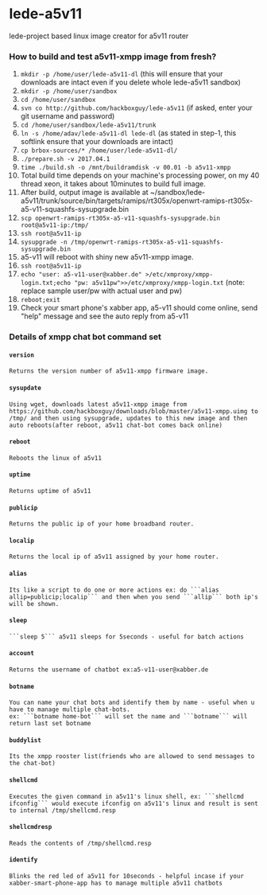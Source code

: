 # lede-a5v11
lede-project based linux image creator for a5v11 router

### How to build and test a5v11-xmpp image from fresh?
1. ```mkdir -p /home/user/lede-a5v11-dl``` (this will ensure that your downloads are intact even if you delete whole lede-a5v11 sandbox)
2. ```mkdir -p /home/user/sandbox```
3. ```cd /home/user/sandbox```
4. ```svn co http://github.com/hackboxguy/lede-a5v11```      (if asked, enter your git username and password)
5. ```cd /home/user/sandbox/lede-a5v11/trunk```
6. ```ln -s /home/adav/lede-a5v11-dl lede-dl```       (as stated in step-1, this softlink ensure that your downloads are intact)
8. ```cp brbox-sources/* /home/user/lede-a5v11-dl/```
7. ```./prepare.sh -v 2017.04.1```
8. ```time ./build.sh -o /mnt/buildramdisk -v 00.01 -b a5v11-xmpp```
9. Total build time depends on your machine's processing power, on my 40 thread xeon, it takes about 10minutes to build full image.
10. After build, output image is available at ~/sandbox/lede-a5v11/trunk/source/bin/targets/ramips/rt305x/openwrt-ramips-rt305x-a5-v11-squashfs-sysupgrade.bin
11. ```scp openwrt-ramips-rt305x-a5-v11-squashfs-sysupgrade.bin root@a5v11-ip:/tmp/```
12. ```ssh root@a5v11-ip```
13. ```sysupgrade -n /tmp/openwrt-ramips-rt305x-a5-v11-squashfs-sysupgrade.bin```
14. a5-v11 will reboot with shiny new a5v11-xmpp image.
15. ```ssh root@a5v11-ip```
16. ```echo "user: a5-v11-user@xabber.de" >/etc/xmproxy/xmpp-login.txt;echo "pw: a5v11pw">>/etc/xmproxy/xmpp-login.txt```	(note: replace sample user/pw with actual user and pw)
17. ```reboot;exit```
18. Check your smart phone's xabber app, a5-v11 should come online, send "help" message and see the auto reply from a5-v11

### Details of xmpp chat bot command set
#### ```version```
	Returns the version number of a5v11-xmpp firmware image.
#### ```sysupdate```
	Using wget, downloads latest a5v11-xmpp image from https://github.com/hackboxguy/downloads/blob/master/a5v11-xmpp.uimg to /tmp/ and then using sysupgrade, updates to this new image and then auto reboots(after reboot, a5v11 chat-bot comes back online)
#### ```reboot```
	Reboots the linux of a5v11
#### ```uptime```
	Returns uptime of a5v11
#### ```publicip```
	Returns the public ip of your home broadband router.
#### ```localip```
	Returns the local ip of a5v11 assigned by your home router.
#### ```alias```
	Its like a script to do one or more actions ex: do ```alias allip=publicip;localip``` and then when you send ```allip``` both ip's will be shown.
#### ```sleep```
	```sleep 5``` a5v11 sleeps for 5seconds - useful for batch actions
#### ```account```
	Returns the username of chatbot ex:a5-v11-user@xabber.de 
#### ```botname```
	You can name your chat bots and identify them by name - useful when u have to manage multiple chat-bots.
	ex: ```botname home-bot``` will set the name and ```botname``` will return last set botname
#### ```buddylist```
	Its the xmpp rooster list(friends who are allowed to send messages to the chat-bot)
#### ```shellcmd```
	Executes the given command in a5v11's linux shell, ex: ```shellcmd ifconfig``` would execute ifconfig on a5v11's linux and result is sent to internal /tmp/shellcmd.resp
#### ```shellcmdresp```
	Reads the contents of /tmp/shellcmd.resp
#### ```identify```
	Blinks the red led of a5v11 for 10seconds - helpful incase if your xabber-smart-phone-app has to manage multiple a5v11 chatbots



